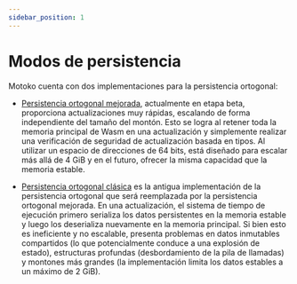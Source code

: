 ```yaml
---
sidebar_position: 1
---
```


# Modos de persistencia

Motoko cuenta con dos implementaciones para la persistencia ortogonal:

- [Persistencia ortogonal mejorada](enhanced.md), actualmente en etapa beta,
  proporciona actualizaciones muy rápidas, escalando de forma independiente del
  tamaño del montón. Esto se logra al retener toda la memoria principal de Wasm
  en una actualización y simplemente realizar una verificación de seguridad de
  actualización basada en tipos. Al utilizar un espacio de direcciones de 64
  bits, está diseñado para escalar más allá de 4 GiB y en el futuro, ofrecer la
  misma capacidad que la memoria estable.

- [Persistencia ortogonal clásica](classical.md) es la antigua implementación de
  la persistencia ortogonal que será reemplazada por la persistencia ortogonal
  mejorada. En una actualización, el sistema de tiempo de ejecución primero
  serializa los datos persistentes en la memoria estable y luego los deserializa
  nuevamente en la memoria principal. Si bien esto es ineficiente y no
  escalable, presenta problemas en datos inmutables compartidos (lo que
  potencialmente conduce a una explosión de estado), estructuras profundas
  (desbordamiento de la pila de llamadas) y montones más grandes (la
  implementación limita los datos estables a un máximo de 2 GiB).
